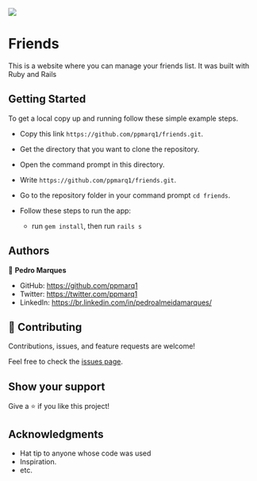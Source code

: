 ![](https://img.shields.io/badge/Microverse-blueviolet)

# Friends

This is a website where you can manage your friends list. It was built with Ruby and Rails


## Getting Started
To get a local copy up and running follow these simple example steps.

- Copy this link `https://github.com/ppmarq1/friends.git`.
- Get the directory that you want to clone the repository.
- Open the command prompt in this directory.
- Write `https://github.com/ppmarq1/friends.git`.
- Go to the repository folder in your command prompt `cd friends`.

- Follow these steps to run the app:
  - run `gem install`, then run `rails s`

## Authors

👤 **Pedro Marques**

- GitHub: https://github.com/ppmarq1
- Twitter: https://twitter.com/ppmarq1
- LinkedIn: https://br.linkedin.com/in/pedroalmeidamarques/
## 🤝 Contributing

Contributions, issues, and feature requests are welcome!

Feel free to check the [issues page](https://github.com/ppmarq1/friends/issues).

## Show your support

Give a ⭐️ if you like this project!

## Acknowledgments

- Hat tip to anyone whose code was used
- Inspiration.
- etc.